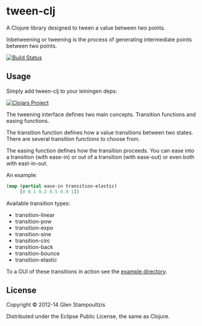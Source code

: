 # tween-clj

A Clojure library designed to tween a value between two points.

Inbetweening or tweening is the process of generating intermediate
points between two points.

[![Build Status](https://secure.travis-ci.org/gstamp/tween-clj.png?branch=master)](http://travis-ci.org/gstamp/tween-clj)

## Usage

Simply add tween-clj to your leiningen deps: 

[![Clojars Project](http://clojars.org/tween-clj/tween-clj/latest-version.svg)](http://clojars.org/tween-clj)

The tweening interface defines two main concepts.  Transition
functions and easing functions.

The transition function defines how a value transitions between two
states. There are several transition functions to choose from.

The easing function defines how the transition proceeds.  You can ease
into a transition (with ease-in) or out of a transition (with
ease-out) or even both with east-in-out.

An example:

```clojure
(map (partial ease-in transition-elastic) 
     [0 0.1 0.2 0.5 0.9 1])
```

Available transition types:

- transition-linear
- transition-pow
- transition-expo
- transition-sine
- transition-circ
- transition-back
- transition-bounce
- transition-elastic

To a GUI of these transitions in action see the [example directory](https://github.com/gstamp/tween-clj/tree/master/examples).

## License

Copyright © 2012-14 Glen Stampoultzis

Distributed under the Eclipse Public License, the same as Clojure.
